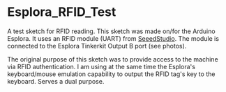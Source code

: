 Esplora_RFID_Test
=================

A test sketch for RFID reading.
This sketch was made on/for the Arduino Esplora. It uses an RFID module (UART) from <a href="http://www.seeedstudio.com/depot/125khz-rfid-module-uart-p-171.html?cPath=19_24">SeeedStudio</a>. The module is connected to the Esplora Tinkerkit Output B port (see photos).

The original purpose of this sketch was to provide access to the machine via RFID authentication. I am using at the same time the Esplora's keyboard/mouse emulation capability to output the RFID tag's key to the keyboard. Serves a dual purpose.
